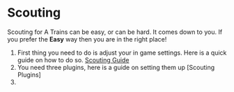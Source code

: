 # Scouting

Scouting for A Trains can be easy, or can be hard. It comes down to you. If you prefer the **Easy** way then you are in the right place!

1. First thing you need to do is adjust your in game settings. Here is a quick guide on how to do so. [Scouting Guide](https://github.com/TheRedheadedWitch/FinalFantasyGuides/blob/main/ScoutGameSettings.md)
2. You need three plugins, here is a guide on setting them up [Scouting Plugins]
3. 

